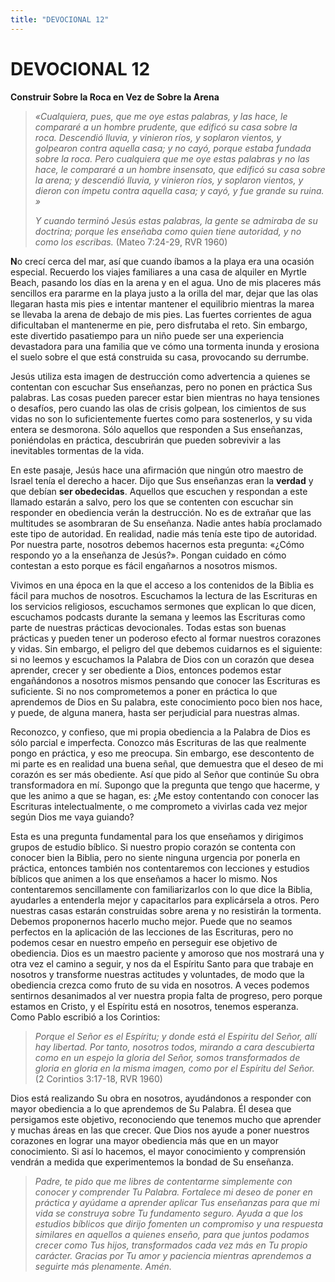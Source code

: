```yaml
---
title: "DEVOCIONAL 12"
---
```

# DEVOCIONAL 12

**Construir Sobre la Roca en Vez de Sobre la Arena**

> *«Cualquiera, pues, que me oye estas palabras, y las hace, le
> compararé a un hombre prudente, que edificó su casa sobre la
> roca. Descendió lluvia, y vinieron ríos, y soplaron vientos, y
> golpearon contra aquella casa; y no cayó, porque estaba fundada sobre
> la roca. Pero cualquiera que me oye estas palabras y no las hace, le
> compararé a un hombre insensato, que edificó su casa sobre la arena; y
> descendió lluvia, y vinieron ríos, y soplaron vientos, y dieron con
> ímpetu contra aquella casa; y cayó, y fue grande su ruina. »*
>
> *Y cuando terminó Jesús estas palabras, la gente se admiraba de su
> doctrina; porque les enseñaba como quien tiene autoridad, y no como
> los escribas.* (Mateo 7:24-29, RVR 1960)

**N**o crecí cerca del mar, así que cuando íbamos a la playa era una
ocasión especial. Recuerdo los viajes familiares a una casa de alquiler
en Myrtle Beach, pasando los días en la arena y en el agua. Uno de mis
placeres más sencillos era pararme en la playa justo a la orilla del
mar, dejar que las olas llegaran hasta mis pies e intentar mantener el
equilibrio mientras la marea se llevaba la arena de debajo de mis pies.
Las fuertes corrientes de agua dificultaban el mantenerme en pie, pero
disfrutaba el reto. Sin embargo, este divertido pasatiempo para un niño
puede ser una experiencia devastadora para una familia que ve cómo una
tormenta inunda y erosiona el suelo sobre el que está construida su
casa, provocando su derrumbe.

Jesús utiliza esta imagen de destrucción como advertencia a quienes se
contentan con escuchar Sus enseñanzas, pero no ponen en práctica Sus
palabras. Las cosas pueden parecer estar bien mientras no haya tensiones
o desafíos, pero cuando las olas de crisis golpean, los cimientos de sus
vidas no son lo suficientemente fuertes como para sostenerlos, y su vida
entera se desmorona. Sólo aquellos que responden a Sus enseñanzas,
poniéndolas en práctica, descubrirán que pueden sobrevivir a las
inevitables tormentas de la vida.

En este pasaje, Jesús hace una afirmación que ningún otro maestro de
Israel tenía el derecho a hacer. Dijo que Sus enseñanzas eran la
**verdad** y que debían **ser obedecidas**. Aquellos que escuchen y
respondan a este llamado estarán a salvo, pero los que se contenten con
escuchar sin responder en obediencia verán la destrucción. No es de
extrañar que las multitudes se asombraran de Su enseñanza. Nadie antes
había proclamado este tipo de autoridad. En realidad, nadie más tenía
este tipo de autoridad. Por nuestra parte, nosotros debemos hacernos
esta pregunta: «¿Cómo respondo yo a la enseñanza de Jesús?». Pongan
cuidado en cómo contestan a esto porque es fácil engañarnos a nosotros
mismos.

Vivimos en una época en la que el acceso a los contenidos de la Biblia
es fácil para muchos de nosotros. Escuchamos la lectura de las
Escrituras en los servicios religiosos, escuchamos sermones que explican
lo que dicen, escuchamos podcasts durante la semana y leemos las
Escrituras como parte de nuestras prácticas devocionales. Todas estas
son buenas prácticas y pueden tener un poderoso efecto al formar
nuestros corazones y vidas. Sin embargo, el peligro del que debemos
cuidarnos es el siguiente: si no leemos y escuchamos la Palabra de Dios
con un corazón que desea aprender, crecer y ser obediente a Dios,
entonces podemos estar engañándonos a nosotros mismos pensando que
conocer las Escrituras es suficiente. Si no nos comprometemos a poner en
práctica lo que aprendemos de Dios en Su palabra, este conocimiento poco
bien nos hace, y puede, de alguna manera, hasta ser perjudicial para
nuestras almas.

Reconozco, y confieso, que mi propia obediencia a la Palabra de Dios es
sólo parcial e imperfecta. Conozco más Escrituras de las que realmente
pongo en práctica, y eso me preocupa. Sin embargo, ese descontento de mi
parte es en realidad una buena señal, que demuestra que el deseo de mi
corazón es ser más obediente. Así que pido al Señor que continúe Su obra
transformadora en mí. Supongo que la pregunta que tengo que hacerme, y
que les animo a que se hagan, es: ¿Me estoy contentando con conocer las
Escrituras intelectualmente, o me comprometo a vivirlas cada vez mejor
según Dios me vaya guiando?

Esta es una pregunta fundamental para los que enseñamos y dirigimos
grupos de estudio bíblico. Si nuestro propio corazón se contenta con
conocer bien la Biblia, pero no siente ninguna urgencia por ponerla en
práctica, entonces también nos contentaremos con lecciones y estudios
bíblicos que animen a los que enseñamos a hacer lo mismo. Nos
contentaremos sencillamente con familiarizarlos con lo que dice la
Biblia, ayudarles a entenderla mejor y capacitarlos para explicársela a
otros. Pero nuestras casas estarán construidas sobre arena y no
resistirán la tormenta. Debemos proponernos hacerlo mucho mejor. Puede
que no seamos perfectos en la aplicación de las lecciones de las
Escrituras, pero no podemos cesar en nuestro empeño en perseguir ese
objetivo de obediencia. Dios es un maestro paciente y amoroso que nos
mostrará una y otra vez el camino a seguir, y nos da el Espíritu Santo
para que trabaje en nosotros y transforme nuestras actitudes y
voluntades, de modo que la obediencia crezca como fruto de su vida en
nosotros. A veces podemos sentirnos desanimados al ver nuestra propia
falta de progreso, pero porque estamos en Cristo, y el Espíritu está en
nosotros, tenemos esperanza. Como Pablo escribió a los Corintios:

> *Porque el Señor es el Espíritu; y donde está el Espíritu del Señor,
> allí hay libertad. Por tanto, nosotros todos, mirando a cara
> descubierta como en un espejo la gloria del Señor, somos transformados
> de gloria en gloria en la misma imagen, como por el Espíritu del
> Señor.* (2 Corintios 3:17-18, RVR 1960)

Dios está realizando Su obra en nosotros, ayudándonos a responder con
mayor obediencia a lo que aprendemos de Su Palabra. Él desea que
persigamos este objetivo, reconociendo que tenemos mucho que aprender y
muchas áreas en las que crecer. Que Dios nos ayude a poner nuestros
corazones en lograr una mayor obediencia más que en un mayor
conocimiento. Si así lo hacemos, el mayor conocimiento y comprensión
vendrán a medida que experimentemos la bondad de Su enseñanza.

> *Padre, te pido que me libres de contentarme simplemente con conocer y
> comprender Tu Palabra. Fortalece mi deseo de poner en práctica y
> ayúdame a aprender aplicar Tus enseñanzas para que mi vida se
> construya sobre Tu fundamento seguro. Ayuda a que los estudios
> bíblicos que dirijo fomenten un compromiso y una respuesta similares
> en aquellos a quienes enseño, para que juntos podamos crecer como Tus
> hijos, transformados cada vez más en Tu propio carácter. Gracias por
> Tu amor y paciencia mientras aprendemos a seguirte más plenamente.
> Amén.*
